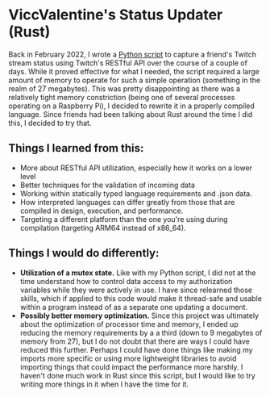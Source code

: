# ViccValentine's Status Updater (Rust)
Back in February 2022, I wrote a [Python script](https://github.com/LunarEcklipse/viccva_status_updater_python) to capture a friend's Twitch stream status using Twitch's RESTful API over the course of a couple of days. While it proved effective for what I needed, the script required a large amount of memory to operate for such a simple operation (something in the realm of 27 megabytes). This was pretty disappointing as there was a relatively tight memory constriction (being one of several processes operating on a Raspberry Pi), I decided to rewrite it in a properly compiled language. Since friends had been talking about Rust around the time I did this, I decided to try that.

## Things I learned from this:
* More about RESTful API utilization, especially how it works on a lower level
* Better techniques for the validation of incoming data
* Working within statically typed language requirements and .json data.
* How interpreted languages can differ greatly from those that are compiled in design, execution, and performance.
* Targeting a different platform than the one you're using during compilation (targeting ARM64 instead of x86_64).

## Things I would do differently:
* <b>Utilization of a mutex state.</b> Like with my Python script, I did not at the time understand how to control data access to my authorization variables while they were actively in use. I have since relearned those skills, which if applied to this code would make it thread-safe and usable within a program instead of as a separate one updating a document.
* <b>Possibly better memory optimization.</b> Since this project was ultimately about the optimization of processor time and memory, I ended up reducing the memory requirements by a a third (down to 9 megabytes of memory from 27), but I do not doubt that there are ways I could have reduced this further. Perhaps I could have done things like making my imports more specific or using more lightweight libraries to avoid importing things that could impact the performance more harshly. I haven't done much work in Rust since this script, but I would like to try writing more things in it when I have the time for it.
